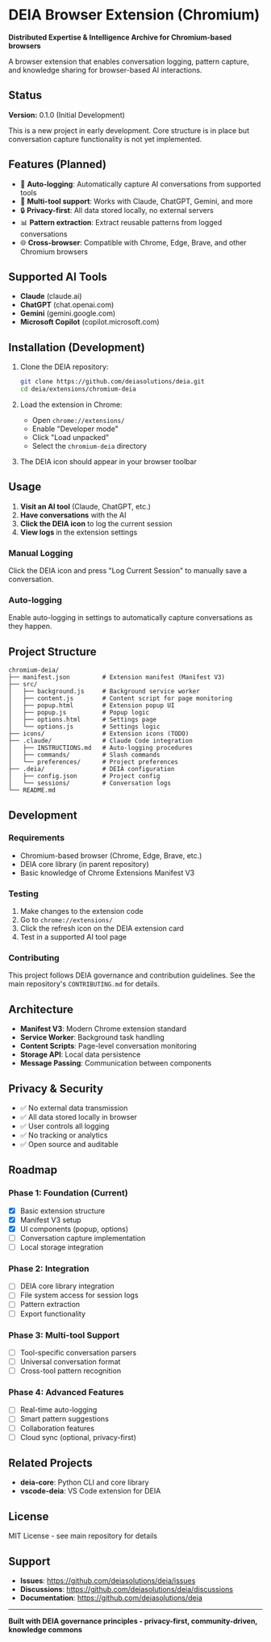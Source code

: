 # DEIA Browser Extension (Chromium)

**Distributed Expertise & Intelligence Archive for Chromium-based browsers**

A browser extension that enables conversation logging, pattern capture, and knowledge sharing for browser-based AI interactions.

## Status

**Version:** 0.1.0 (Initial Development)

This is a new project in early development. Core structure is in place but conversation capture functionality is not yet implemented.

## Features (Planned)

- 📝 **Auto-logging**: Automatically capture AI conversations from supported tools
- 🎯 **Multi-tool support**: Works with Claude, ChatGPT, Gemini, and more
- 🔒 **Privacy-first**: All data stored locally, no external servers
- 📊 **Pattern extraction**: Extract reusable patterns from logged conversations
- 🌐 **Cross-browser**: Compatible with Chrome, Edge, Brave, and other Chromium browsers

## Supported AI Tools

- **Claude** (claude.ai)
- **ChatGPT** (chat.openai.com)
- **Gemini** (gemini.google.com)
- **Microsoft Copilot** (copilot.microsoft.com)

## Installation (Development)

1. Clone the DEIA repository:
   ```bash
   git clone https://github.com/deiasolutions/deia.git
   cd deia/extensions/chromium-deia
   ```

2. Load the extension in Chrome:
   - Open `chrome://extensions/`
   - Enable "Developer mode"
   - Click "Load unpacked"
   - Select the `chromium-deia` directory

3. The DEIA icon should appear in your browser toolbar

## Usage

1. **Visit an AI tool** (Claude, ChatGPT, etc.)
2. **Have conversations** with the AI
3. **Click the DEIA icon** to log the current session
4. **View logs** in the extension settings

### Manual Logging

Click the DEIA icon and press "Log Current Session" to manually save a conversation.

### Auto-logging

Enable auto-logging in settings to automatically capture conversations as they happen.

## Project Structure

```
chromium-deia/
├── manifest.json         # Extension manifest (Manifest V3)
├── src/
│   ├── background.js     # Background service worker
│   ├── content.js        # Content script for page monitoring
│   ├── popup.html        # Extension popup UI
│   ├── popup.js          # Popup logic
│   ├── options.html      # Settings page
│   └── options.js        # Settings logic
├── icons/                # Extension icons (TODO)
├── .claude/              # Claude Code integration
│   ├── INSTRUCTIONS.md   # Auto-logging procedures
│   ├── commands/         # Slash commands
│   └── preferences/      # Project preferences
├── .deia/                # DEIA configuration
│   ├── config.json       # Project config
│   └── sessions/         # Conversation logs
└── README.md
```

## Development

### Requirements

- Chromium-based browser (Chrome, Edge, Brave, etc.)
- DEIA core library (in parent repository)
- Basic knowledge of Chrome Extensions Manifest V3

### Testing

1. Make changes to the extension code
2. Go to `chrome://extensions/`
3. Click the refresh icon on the DEIA extension card
4. Test in a supported AI tool page

### Contributing

This project follows DEIA governance and contribution guidelines. See the main repository's `CONTRIBUTING.md` for details.

## Architecture

- **Manifest V3**: Modern Chrome extension standard
- **Service Worker**: Background task handling
- **Content Scripts**: Page-level conversation monitoring
- **Storage API**: Local data persistence
- **Message Passing**: Communication between components

## Privacy & Security

- ✅ No external data transmission
- ✅ All data stored locally in browser
- ✅ User controls all logging
- ✅ No tracking or analytics
- ✅ Open source and auditable

## Roadmap

### Phase 1: Foundation (Current)
- [x] Basic extension structure
- [x] Manifest V3 setup
- [x] UI components (popup, options)
- [ ] Conversation capture implementation
- [ ] Local storage integration

### Phase 2: Integration
- [ ] DEIA core library integration
- [ ] File system access for session logs
- [ ] Pattern extraction
- [ ] Export functionality

### Phase 3: Multi-tool Support
- [ ] Tool-specific conversation parsers
- [ ] Universal conversation format
- [ ] Cross-tool pattern recognition

### Phase 4: Advanced Features
- [ ] Real-time auto-logging
- [ ] Smart pattern suggestions
- [ ] Collaboration features
- [ ] Cloud sync (optional, privacy-first)

## Related Projects

- **deia-core**: Python CLI and core library
- **vscode-deia**: VS Code extension for DEIA

## License

MIT License - see main repository for details

## Support

- **Issues**: https://github.com/deiasolutions/deia/issues
- **Discussions**: https://github.com/deiasolutions/deia/discussions
- **Documentation**: https://github.com/deiasolutions/deia

---

**Built with DEIA governance principles - privacy-first, community-driven, knowledge commons**
